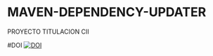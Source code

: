 # MAVEN-DEPENDENCY-UPDATER
PROYECTO TITULACION CII

#DOI 
[![DOI](https://zenodo.org/badge/923361251.svg)](https://doi.org/10.5281/zenodo.14752426)
